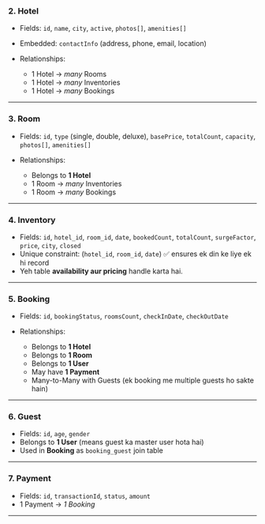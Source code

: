 ### 2. **Hotel**

* Fields: `id`, `name`, `city`, `active`, `photos[]`, `amenities[]`
* Embedded: `contactInfo` (address, phone, email, location)
* Relationships:

  * 1 Hotel → *many* Rooms
  * 1 Hotel → *many* Inventories
  * 1 Hotel → *many* Bookings

---

### 3. **Room**

* Fields: `id`, `type` (single, double, deluxe), `basePrice`, `totalCount`, `capacity`, `photos[]`, `amenities[]`
* Relationships:

  * Belongs to **1 Hotel**
  * 1 Room → *many* Inventories
  * 1 Room → *many* Bookings

---

### 4. **Inventory**

* Fields: `id`, `hotel_id`, `room_id`, `date`, `bookedCount`, `totalCount`, `surgeFactor`, `price`, `city`, `closed`
* Unique constraint: (`hotel_id`, `room_id`, `date`) ✅ ensures ek din ke liye ek hi record
* Yeh table **availability aur pricing** handle karta hai.

---

### 5. **Booking**

* Fields: `id`, `bookingStatus`, `roomsCount`, `checkInDate`, `checkOutDate`
* Relationships:

  * Belongs to **1 Hotel**
  * Belongs to **1 Room**
  * Belongs to **1 User**
  * May have **1 Payment**
  * Many-to-Many with Guests (ek booking me multiple guests ho sakte hain)

---

### 6. **Guest**

* Fields: `id`, `age`, `gender`
* Belongs to **1 User** (means guest ka master user hota hai)
* Used in **Booking** as `booking_guest` join table

---

### 7. **Payment**

* Fields: `id`, `transactionId`, `status`, `amount`
* 1 Payment → *1 Booking*

---